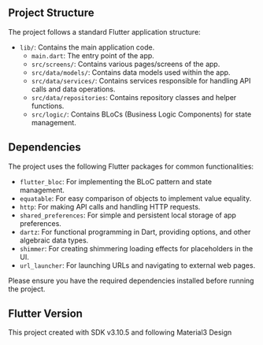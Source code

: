 ## Project Structure

The project follows a standard Flutter application structure:

- `lib/`: Contains the main application code.
  - `main.dart`: The entry point of the app.
  - `src/screens/`: Contains various pages/screens of the app.
  - `src/data/models/`: Contains data models used within the app.
  - `src/data/services/`: Contains services responsible for handling API calls and data operations.
  - `src/data/repositories`: Contains repository classes and helper functions.
  - `src/logic/`: Contains BLoCs (Business Logic Components) for state management.

## Dependencies

The project uses the following Flutter packages for common functionalities:

- `flutter_bloc`: For implementing the BLoC pattern and state management.
- `equatable`: For easy comparison of objects to implement value equality.
- `http`: For making API calls and handling HTTP requests.
- `shared_preferences`: For simple and persistent local storage of app preferences.
- `dartz`: For functional programming in Dart, providing options, and other algebraic data types.
- `shimmer`: For creating shimmering loading effects for placeholders in the UI.
- `url_launcher`: For launching URLs and navigating to external web pages.

Please ensure you have the required dependencies installed before running the project.

## Flutter Version
This project created with SDK v3.10.5 and following Material3 Design
